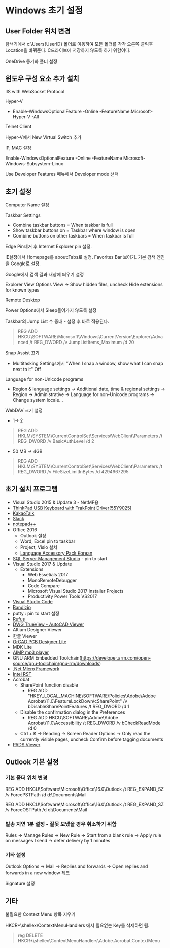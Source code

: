 ﻿# Windows 초기 설정

## User Folder 위치 변경

탐색기에서 c:\Users\{UserID} 폴더로 이동하여 모든 폴더를 각각 오른쪽 클릭후 Location을 바꿔준다. C드라이브에 저장하지 않도록 하기 위함이다.

OneDrive 동기화 폴더 설정

## 윈도우 구성 요소 추가 설치

IIS with WebSocket Protocol

Hyper-V
- Enable-WindowsOptionalFeature -Online -FeatureName:Microsoft-Hyper-V -All


Telnet Client

Hyper-V에서 New Virtual Switch 추가

IP, MAC 설정

Enable-WindowsOptionalFeature -Online -FeatureName Microsoft-Windows-Subsystem-Linux

Use Developer Features 메뉴에서 Developer mode 선택

## 초기 설정

Computer Name 설정

Taskbar Settings

- Combine taskbar buttons = When taskbar is full
- Show taskbar buttons on = Taskbar where window is open
- Combine buttons on other taskbars = When taskbar is full

Edge Pin제거 후 Internet Explorer pin 설정. 

IE설정에서 Homepage를 about:Tabs로 설정. ​Favorites Bar 보이기. 기본 검색 엔진을 Google로 설정.

Google에서 검색 결과 새창에 띄우기 설정

Explorer View Options View -> Show hidden files, uncheck Hide extensions for known types

Remote Desktop

Power Options에서 Sleep들어가지 않도록 설정

Taskbar의 Jump List 수 증대 - 설정 후 바로 적용된다.

> REG ADD HKCU\SOFTWARE\Microsoft\Windows\CurrentVersion\Explorer\Advanced /t REG_DWORD /v JumpListItems_Maximum /d 20

Snap Assist 끄기

- Multitasking Settings에서 "When I snap a window, show what I can snap next to it" Off

Language for non-Unicode programs

- Region & language settings -> Additional date, time & regional settings -> Region -> Administrative -> Language for non-Unicode programs -> Change system locale...

WebDAV 크기 설정

- 1-> 2
> REG ADD HKLM\SYSTEM\CurrentControlSet\Services\WebClient\Parameters /t REG_DWORD /v BasicAuthLevel /d 2
- 50 MB -> 4GB
> REG ADD HKLM\SYSTEM\CurrentControlSet\Services\WebClient\Parameters /t REG_DWORD /v FileSizeLimitInBytes /d 4294967295

## 초기 설치 프로그램

* Visual Studio 2015 & Update 3 - NetMF용
* [ThinkPad USB Keyboard with TrakPoint Driver(55Y9025)](https://support.lenovo.com/kr/ko/solutions/migr-73183)
* [KakaoTalk](http://www.kakao.com/talk/)
* [Slack](https://slack.com/downloads/windows)
* [notepad++](https://notepad-plus-plus.org/download)
* Office 2016
  * Outlook 설정
  * Word, Excel pin to taskbar
  * Project, Visio 설치
  * [Language Accessory Pack Korean](https://support.office.com/en-us/article/Language-Accessory-Pack-for-Office-82ee1236-0f9a-45ee-9c72-05b026ee809f)
* [SQL Server Management Studio](https://docs.microsoft.com/en-us/sql/ssms/download-sql-server-management-studio-ssms) - pin to start
* Visual Studio 2017 & Update
  * Extensions
    * Web Essetials 2017
    * MonoRemoteDebugger
    * Code Compare
    * Microsoft Visual Studio 2017 Installer Projects
    * Productivity Power Tools VS2017
* [Visual Studio Code](https://code.visualstudio.com/)
* [Bandizip](http://bandizip.com)
* putty : pin to start 설정
* [Rufus](https://rufus.akeo.ie/)
* [DWG TrueView - AutoCAD Viewer](https://www.autodesk.com/products/dwg/viewers#)
* Altium Designer Viewer
* 한글 Viewer
* [OrCAD PCB Designer Lite](http://www.orcad.com/resources/orcad-downloads)
* MDK Lite
* [AIMP mp3 player](http://www.aimp.ru/)
* GNU ARM Embedded Toolchain(https://developer.arm.com/open-source/gnu-toolchain/gnu-rm/downloads)
* [.Net Micro Framework](https://github.com/NETMF/netmf-interpreter/releases)
* [Intel RST](https://downloadcenter.intel.com/download/26865/Intel-Rapid-Storage-Technology-Intel-RST-?product=55005)
* Acrobat
  * SharePoint function disable
    * REG ADD "HKEY_LOCAL_MACHINE\SOFTWARE\Policies\Adobe\Adobe Acrobat\11.0\FeatureLockDown\cSharePoint" /v bDisableSharePointFeatures /t REG_DWORD /d 1
  * Disable the confirmation dialog in the Preferences
    * REG ADD HKCU\SOFTWARE\Adobe\Adobe Acrobat\11.0\Accessibility /t REG_DWORD /v bCheckReadMode /d 0
  * Ctrl + K -> Reading -> Screen Reader Options -> Only read the currently visible pages, uncheck Confirm before tagging documents
* [PADS Viewer](https://www.pads.com/downloads/pads-pcb-viewer/)

## Outlook 기본 설정

### 기본 폴더 위치 변경

REG ADD HKCU\Software\Microsoft\Office\16.0\Outlook /t REG_EXPAND_SZ /v ForcePSTPath /d d:\Documents\Mail

REG ADD HKCU\Software\Microsoft\Office\16.0\Outlook /t REG_EXPAND_SZ /v ForceOSTPath /d d:\Documents\Mail

### 발송 지연 1분 설정 - 잘못 보냈을 경우 취소하기 위함

Rules -> Manage Rules -> New Rule -> Start from a blank rule -> Apply rule on messages I send -> defer delivery by 1 minutes

### 기타 설정

Outlook Options -> Mail -> Replies and forwards -> Open replies and forwards in a new window 체크

Signature 설정

## 기타

불필요한 Context Menu 항목 지우기

HKCR\*\shellex\ContextMenuHandlers 에서 필요없는 Key를 삭제하면 됨.

> reg DELETE HKCR\*\shellex\ContextMenuHandlers\Adobe.Acrobat.ContextMenu